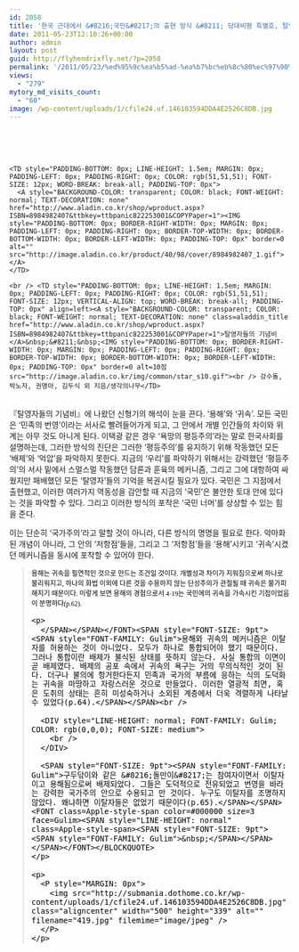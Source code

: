 ```yaml
---
id: 2058
title: '한국 근대에서 &#8216;국민&#8217;의 출현 방식 &#8211; 당대비평 특별호, 탈영자들의 기념비(2003) 중에서'
date: 2011-05-23T12:10:26+00:00
author: admin
layout: post
guid: http://flyhendrixfly.net/?p=2058
permalink: '/2011/05/23/%ed%95%9c%ea%b5%ad-%ea%b7%bc%eb%8c%80%ec%97%90%ec%84%9c-%ea%b5%ad%eb%af%bc%ec%9d%98-%ec%b6%9c%ed%98%84-%eb%b0%a9%ec%8b%9d-%eb%8b%b9%eb%8c%80%eb%b9%84%ed%8f%89-%ed%8a%b9%eb%b3%84%ed%98%b8-%ed%83%88/'
views:
  - "279"
mytory_md_visits_count:
  - "60"
image: /wp-content/uploads/1/cfile24.uf.146103594DDA4E2526C8DB.jpg
---
```

<TABLE style="FONT-FAMILY: dotum">
  <br /> <br /> 
  
  <TR style="PADDING-BOTTOM: 0px; LINE-HEIGHT: 1.5em; MARGIN: 0px; PADDING-LEFT: 0px; PADDING-RIGHT: 0px; COLOR: rgb(51,51,51); FONT-SIZE: 12px; WORD-BREAK: break-all; PADDING-TOP: 0px">
    <br /> 
    
    <TD style="PADDING-BOTTOM: 0px; LINE-HEIGHT: 1.5em; MARGIN: 0px; PADDING-LEFT: 0px; PADDING-RIGHT: 0px; COLOR: rgb(51,51,51); FONT-SIZE: 12px; WORD-BREAK: break-all; PADDING-TOP: 0px">
      <A style="BACKGROUND-COLOR: transparent; COLOR: black; FONT-WEIGHT: normal; TEXT-DECORATION: none" href="http://www.aladin.co.kr/shop/wproduct.aspx?ISBN=8984982407&ttbkey=ttbpanic822253001&COPYPaper=1"><IMG style="PADDING-BOTTOM: 0px; BORDER-RIGHT-WIDTH: 0px; MARGIN: 0px; PADDING-LEFT: 0px; PADDING-RIGHT: 0px; BORDER-TOP-WIDTH: 0px; BORDER-BOTTOM-WIDTH: 0px; BORDER-LEFT-WIDTH: 0px; PADDING-TOP: 0px" border=0 alt="" src="http://image.aladin.co.kr/product/40/98/cover/8984982407_1.gif"></A>
    </TD>
    
    <br /> <TD style="PADDING-BOTTOM: 0px; LINE-HEIGHT: 1.5em; MARGIN: 0px; PADDING-LEFT: 0px; PADDING-RIGHT: 0px; COLOR: rgb(51,51,51); FONT-SIZE: 12px; VERTICAL-ALIGN: top; WORD-BREAK: break-all; PADDING-TOP: 0px" align=left><A style="BACKGROUND-COLOR: transparent; COLOR: black; FONT-WEIGHT: normal; TEXT-DECORATION: none" class=aladdin_title href="http://www.aladin.co.kr/shop/wproduct.aspx?ISBN=8984982407&ttbkey=ttbpanic822253001&COPYPaper=1">탈영자들의 기념비</A>&nbsp;&#8211;&nbsp;<IMG style="PADDING-BOTTOM: 0px; BORDER-RIGHT-WIDTH: 0px; MARGIN: 0px; PADDING-LEFT: 0px; PADDING-RIGHT: 0px; BORDER-TOP-WIDTH: 0px; BORDER-BOTTOM-WIDTH: 0px; BORDER-LEFT-WIDTH: 0px; PADDING-TOP: 0px" border=0 alt=10점 src="http://image.aladin.co.kr/img/common/star_s10.gif"><br /> 강수돌, 박노자, 권명아, 김두식 외 지음/생각의나무</TD>
  </TR>
</TABLE>

『탈영자들의 기념비』에 나왔던 신형기의 해석이 눈을 끈다.&nbsp;&#8216;용해&#8217;와 &#8216;귀속&#8217;. 모든 국민은 &#8216;민족의 번영&#8217;이라는 서사로 빨려들어가게 되고, 그 안에서 개별 인간들의 차이와 위계는 아무 것도 아니게 된다. 이택광 같은 경우 &#8216;욕망의 평등주의&#8217;라는 말로 한국사회를 설명하는데, 그러한 방식의 진단은 그러한 &#8216;평등주의&#8217;를 유지하기 위해 작동했던 모든 &#8216;배제&#8217;와 &#8216;억압&#8217;을 파악하지 못한다. 지금의 &#8216;우리&#8217;를 파악하기 위해서는 강력했던 &#8216;평등주의&#8217;의 서사 밑에서 스멀스멀 작동했던 담론과 훈육의 메커니즘, 그리고 그에 대항하여 싸웠지만 패배했던 모든 &#8216;탈영자&#8217;들의 기억을 복권시킬 필요가 있다.&nbsp;국민은 그 지점에서 출현했고, 이러한 여러가지 역동성을 감안할 때 지금의 &#8216;국민&#8217;은 불안한 토대 안에 있다는 것을 파악할 수 있다. 그리고 이러한 방식의 포착은 &#8216;국민 너머&#8217;를 상상할 수 있는 힘을 준다.

이는 단순히 &#8216;국가주의&#8217;라고 말할 것이 아니라, 다른 방식의 명명을 필요로 한다. 악마화된 개념이 아니라, 그 안의 &#8216;저항점&#8217;들을, 그리고 그 &#8216;저항점&#8217;들을 &#8216;용해&#8217;시키고 &#8216;귀속&#8217;시켰던 메커니즘을 동시에 포착할 수 있어야 한다.&nbsp;

<blockquote style="LINE-HEIGHT: 1.2">
  <p>
    <FONT class=Apple-style-span color=#000000 size=3 face=Gulim><SPAN style="LINE-HEIGHT: normal" class=Apple-style-span><SPAN style="FONT-SIZE: 9pt"><SPAN style="FONT-SIZE: 9pt"><SPAN style="FONT-FAMILY: Gulim">용해는 귀속을 필연적인 것으로 만드는 조건일 것이다. 개별성과 차이가 지워짐으로써 하나로 불리워지고, 하나의 화법 이외에 다른 것을 수용하지 않는 단성주의가 관철될 때 귀속은 불가피해지기 때문이다. 이렇게 보면 용해의 경험으로서 4·19는 국민에의 귀속을 가속시킨 기점이었음이 분명하다(p.62).</SPAN></SPAN></p> 
    
    <p>
      </SPAN></SPAN></FONT><SPAN style="FONT-SIZE: 9pt"><SPAN style="FONT-FAMILY: Gulim">용해와 귀속의 메커니즘은 이탈자를 허용하는 것이 아니었다. 모두가 하나로 통합되어야 했기 때문이다. 그러나 통합이란 배제가 불식된 상태를 뜻하지 않는다. 사실 통합의 이면이 곧 배제였다. 배제의 공포 속에서 귀속의 욕구는 거의 무의식적인 것이 된다. 더구나 불의에 항거한다든지 민족과 국가의 부름에 응하는 식의 도덕화는 귀속을 마땅하고 자랑스러운 것으로 만들었다. 이러한 열광적 최면, 혹은 도취의 상태는 흔히 미성숙하거나 소외된 계층에서 더욱 격렬하게 나타날 수 있었다(p.64).</SPAN></SPAN><br /> 
      
      <DIV style="LINE-HEIGHT: normal; FONT-FAMILY: Gulim; COLOR: rgb(0,0,0); FONT-SIZE: medium">
        <br />
      </DIV>
      
      <SPAN style="FONT-SIZE: 9pt"><SPAN style="FONT-FAMILY: Gulim">구두닦이와 같은 &#8216;돌만이&#8217;는 참여자이면서 이탈자이고 용해됨으로써 배제되었다. 그들은 도덕적으로 전유되었고 번영을 바라는 강력한 국가주의 안으로 수용되고 만 것이다. 누구도 이탈자를 조명하지 않았다. 왜냐하면 이탈자들은 없었기 때문이다(p.65).</SPAN></SPAN><FONT class=Apple-style-span color=#000000 size=3 face=Gulim><SPAN style="LINE-HEIGHT: normal" class=Apple-style-span><SPAN style="FONT-SIZE: 9pt"><SPAN style="FONT-FAMILY: Gulim">&nbsp;</SPAN></SPAN></SPAN></FONT></BLOCKQUOTE>
    </p>
    
    <p>
      <P style="MARGIN: 0px">
        <img src="http://submania.dothome.co.kr/wp-content/uploads/1/cfile24.uf.146103594DDA4E2526C8DB.jpg" class="aligncenter" width="500" height="339" alt="" filename="419.jpg" filemime="image/jpeg" />
      </P>
    </p>